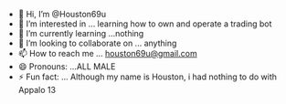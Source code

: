 - 👋 Hi, I’m @Houston69u
- 👀 I’m interested in ... learning how to own and operate a trading bot
- 🌱 I’m currently learning ...nothing
- 💞️ I’m looking to collaborate on ... anything 
- 📫 How to reach me ... houston69u@gmail.com
- 😄 Pronouns: ...ALL MALE
- ⚡ Fun fact: ... Although my name is Houston, i had nothing to do with Appalo 13

<!---
Houston69u/Houston69u is a ✨ special ✨ repository because its `README.md` (this file) appears on your GitHub profile.
You can click the Preview link to take a look at your changes.
--->
